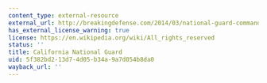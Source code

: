 ```yaml
---
content_type: external-resource
external_url: http://breakingdefense.com/2014/03/national-guard-commanders-rise-in-revolt-against-active-army-mg-ross-questions-guard-combat-role/
has_external_license_warning: true
license: https://en.wikipedia.org/wiki/All_rights_reserved
status: ''
title: California National Guard
uid: 5f382bd2-13d7-4d05-b34a-9a7d054b8da0
wayback_url: ''
---
```

